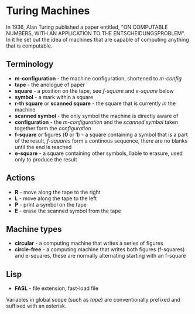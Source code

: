 # Turing Machines #
In 1936, Alan Turing published a paper entitled, "ON COMPUTABLE NUMBERS, WITH AN
APPLICATION TO THE ENTSCHEIDUNGSPROBLEM". In it he set out the idea of machines
that are capable of computing anything that is computable.

## Terminology ##
* __m-configuration__ - the machine configuration, shortened to _m-config_
* __tape__ - the anologue of paper
* __square__ - a position on the tape, see _f-square_ and _e-square_ below
* __symbol__ - a mark within a square
* __r-th square__ or __scanned square__ - the square that is currently _in_ the machine
* __scanned symbol__ - the only symbol the machine is directly aware of
* __configuration__ - the _m-configuration_ and the _scanned symbol_ taken together form the _configuration_
* __f-square__ or figures (__0__ or __1__) - a square containing a symbol that is a part of the result, _f-squares_ form a continous sequence, there are no blanks until the end is reached
* __e-square__ - a square containing other symbols, liable to erasure, used only to produce the result

## Actions ##
* __R__ - move along the tape to the right
* __L__ - move along the tape to the left
* __P__ - print a symbol on the tape
* __E__ - erase the scanned symbol from the tape

## Machine types ##
* __circular__ - a computing machine that writes a series of figures
* __circle-free__ - a computing machine that writes both figures (f-squares) and e-squares, these are normally alternating starting with an f-square

## Lisp ##
* __FASL__ - file extension, fast-load file

Variables in global scope (such as *tape*) are conventionally prefixed and suffixed with an asterisk.
